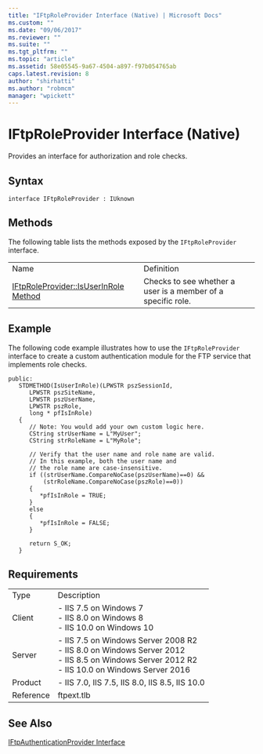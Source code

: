```yaml
---
title: "IFtpRoleProvider Interface (Native) | Microsoft Docs"
ms.custom: ""
ms.date: "09/06/2017"
ms.reviewer: ""
ms.suite: ""
ms.tgt_pltfrm: ""
ms.topic: "article"
ms.assetid: 58e05545-9a67-4504-a897-f97b054765ab
caps.latest.revision: 8
author: "shirhatti"
ms.author: "robmcm"
manager: "wpickett"
---
```

# IFtpRoleProvider Interface (Native)
Provides an interface for authorization and role checks.  
  
## Syntax  
  
```cpp#  
interface IFtpRoleProvider : IUknown  
```  
  
## Methods  
 The following table lists the methods exposed by the `IFtpRoleProvider` interface.  
  
|||  
|-|-|  
|Name|Definition|  
|[IFtpRoleProvider::IsUserInRole Method](../../ftp-extenisibility-reference\native-code-api-reference\iftproleprovider-isuserinrole-method.md)|Checks to see whether a user is a member of a specific role.|  
  
## Example  
 The following code example illustrates how to use the `IFtpRoleProvider` interface to create a custom authentication module for the FTP service that implements role checks.  
  
```  
public:  
   STDMETHOD(IsUserInRole)(LPWSTR pszSessionId,  
      LPWSTR pszSiteName,  
      LPWSTR pszUserName,  
      LPWSTR pszRole,  
      long * pfIsInRole)  
   {  
      // Note: You would add your own custom logic here.  
      CString strUserName = L"MyUser";  
      CString strRoleName = L"MyRole";  
  
      // Verify that the user name and role name are valid.  
      // In this example, both the user name and  
      // the role name are case-insensitive.  
      if ((strUserName.CompareNoCase(pszUserName)==0) &&  
          (strRoleName.CompareNoCase(pszRole)==0))  
      {  
         *pfIsInRole = TRUE;  
      }  
      else  
      {  
         *pfIsInRole = FALSE;  
      }  
  
      return S_OK;  
   }  
```  
  
## Requirements  
  
|||  
|-|-|  
|Type|Description|  
|Client|-   IIS 7.5 on                                          Windows 7<br />-   IIS 8.0 on                                          Windows 8<br />-   IIS 10.0 on                                          Windows 10|  
|Server|-   IIS 7.5 on                                          Windows Server 2008 R2<br />-   IIS 8.0 on                                          Windows Server 2012<br />-   IIS 8.5 on                                          Windows Server 2012 R2<br />-   IIS 10.0 on                                          Windows Server 2016|  
|Product|-   IIS 7.0,                                          IIS 7.5,                                          IIS 8.0,                                          IIS 8.5,                                          IIS 10.0|  
|Reference|ftpext.tlb|  
  
## See Also  
 [IFtpAuthenticationProvider Interface](../../ftp-extenisibility-reference\native-code-api-reference\iftpauthenticationprovider-interface-native.md)
